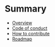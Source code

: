 # Summary

* [Overview](./README.md)
* [Code of conduct](./CODE_OF_CONDUCT.md)
* [How to contribute](./CONTRIBUTING.md)
* [Roadmap](./plugin-api-roadmap.md)

